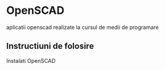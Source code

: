 # OpenSCAD

aplicatii openscad realizate la cursul de medii de programare

## Instructiuni de folosire

Instalati OpenSCAD
